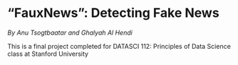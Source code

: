 # “FauxNews”: Detecting Fake News 

*By Anu Tsogtbaatar and Ghalyah Al Hendi*

This is a final project completed for DATASCI 112: Principles of Data Science class at Stanford University

